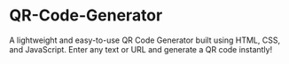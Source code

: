 # QR-Code-Generator
A lightweight and easy-to-use QR Code Generator built using HTML, CSS, and JavaScript. Enter any text or URL and generate a QR code instantly!
